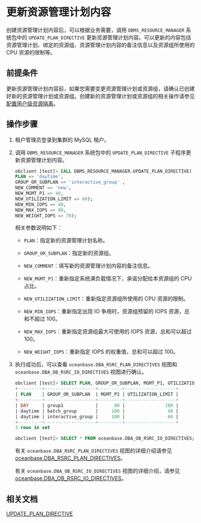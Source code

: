 # 更新资源管理计划内容

创建资源管理计划内容后，可以根据业务需要，调用 `DBMS_RESOURCE_MANAGER` 系统包中的 `UPDATE_PLAN_DIRECTIVE` 更新资源管理计划内容。可以更新的内容包括资源管理计划、绑定的资源组、资源管理计划内容的备注信息以及资源组所使用的 CPU 资源的限制等。

## 前提条件

更新资源管理计划内容前，如果您需要变更资源管理计划或资源组，请确认已创建好新的资源管理计划或资源组。创建新的资源管理计划或资源组的相关操作请参见 [配置用户级资源隔离](1.resource-isolation-at-user-level-for-mysql-mode.md)。

## 操作步骤

1. 租户管理员登录到集群的 MySQL 租户。

2. 调用 `DBMS_RESOURCE_MANAGER` 系统包中的 `UPDATE_PLAN_DIRECTIVE` 子程序更新资源管理计划内容。

   ```sql
   obclient [test]> CALL DBMS_RESOURCE_MANAGER.UPDATE_PLAN_DIRECTIVE(
   PLAN => 'daytime',
   GROUP_OR_SUBPLAN => 'interactive_group' ,
   NEW_COMMENT => 'new',
   NEW_MGMT_P1 => 40,
   NEW_UTILIZATION_LIMIT => 60);
   NEW_MIN_IOPS => 40,
   NEW_MAX_IOPS => 80,
   NEW_WEIGHT_IOPS => 70);
   ```

   相关参数说明如下：

   * `PLAN`：指定新的资源管理计划名称。

   * `GROUP_OR_SUBPLAN`：指定新的资源组。
  
   * `NEW_COMMENT`：填写新的资源管理计划内容的备注信息。

   * `NEW_MGMT_P1`：重新指定系统满负载情况下，承诺分配给本资源组的 CPU 占比。
  
   * `NEW_UTILIZATION_LIMIT`：重新指定资源组所使用的 CPU 资源的限制。

   * `NEW_MIN_IOPS`：重新指定出现 IO 争用时，资源组预留的 IOPS 资源，总和不超过 100。

   * `NEW_MAX_IOPS`：重新指定资源组最大可使用的 IOPS 资源，总和可以超过 100。

   * `NEW_WEIGHT_IOPS`：重新指定 IOPS 的权重值，总和可以超过 100。

3. 执行成功后，可以查看 `oceanbase.DBA_RSRC_PLAN_DIRECTIVES` 视图和 `oceanbase.DBA_OB_RSRC_IO_DIRECTIVES` 视图进行确认。

   ```sql
   obclient [test]> SELECT PLAN, GROUP_OR_SUBPLAN, MGMT_P1, UTILIZATION_LIMIT FROM oceanbase.DBA_RSRC_PLAN_DIRECTIVES;
   +---------+-------------------+---------+-------------------+
   | PLAN    | GROUP_OR_SUBPLAN  | MGMT_P1 | UTILIZATION_LIMIT |
   +---------+-------------------+---------+-------------------+
   | DAY     | group1            |      80 |               100 |
   | daytime | batch_group       |     100 |                40 |
   | daytime | interactive_group |     100 |                60 |
   +---------+-------------------+---------+-------------------+
   3 rows in set

   obclient [test]> SELECT * FROM oceanbase.DBA_OB_RSRC_IO_DIRECTIVES;
   ```

   有关 `oceanbase.DBA_RSRC_PLAN_DIRECTIVES` 视图的详细介绍请参见 [oceanbase.DBA_RSRC_PLAN_DIRECTIVES](../../../../12.reference-guide/4.system-view-mysql-mode/2.dictionary-view/72.oceanbase-dba_rsrc_plan_directives.md)。
   
   有关 `oceanbase.DBA_OB_RSRC_IO_DIRECTIVES` 视图的详细介绍，请参见 [oceanbase.DBA_OB_RSRC_IO_DIRECTIVES](新增视图暂时无法添加链接)。

## 相关文档

[UPDATE_PLAN_DIRECTIVE](../../../../../3.development-guide/6.pl-reference/2.pl-mysql/10.pl-system-package/1.DBMS_RESOURCE_MANAGER/9.UPDATE_PLAN_DIRECTIVE.md)
